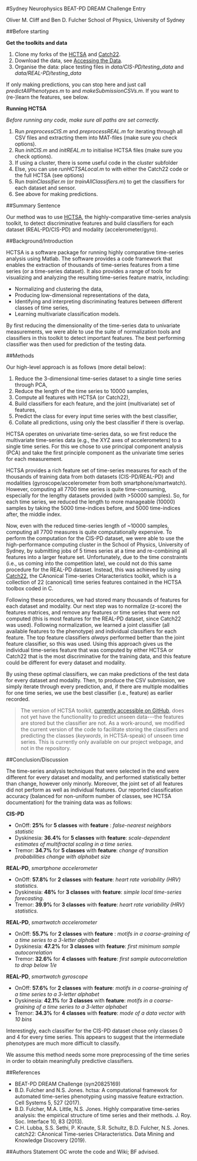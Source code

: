 #Sydney Neurophysics BEAT-PD DREAM Challenge Entry

Oliver M. Cliff and Ben D. Fulcher
School of Physics, University of Sydney

##Before starting

**Get the toolkits and data**

1. Clone my forks of the [HCTSA](https://github.com/olivercliff/hctsa) and [Catch22](https://github.com/olivercliff/catch22).
2. Download the data, see [Accessing the Data](https://www.synapse.org/#!Synapse:syn20825169/wiki/600903).
3. Organise the data: place testing files in *data/CIS-PD/testing_data* and *data/REAL-PD/testing_data*

If only making predictions, you can stop here and just call *predictAllPhenotypes.m* to and *makeSubmissionCSVs.m*. If you want to (re-)learn the features, see below.

**Running HCTSA**

*Before running any code, make sure all paths are set correctly.*

1. Run *preprocessCIS.m* and *preprocessREAL.m* for iterating through all CSV files and extracting them into MAT-files (make sure you check options).
2. Run *initCIS.m* and *initREAL.m* to initialise HCTSA files (make sure you check options).
3. If using a cluster, there is some useful code in the *cluster* subfolder
4. Else, you can use *runHCTSALocal.m* to with either the Catch22 code or the full HCTSA (see options)
5. Run *trainClassifier.m* (or *trainAllClassifiers.m*) to get the classifiers for each dataset and sensor.
6. See above for making predictions.

##Summary Sentence

Our method was to use [HCTSA](https://hctsa-users.gitbook.io/hctsa-manual/), the highly-comparative time-series analysis toolkit, to detect discriminative features and build classifiers for each dataset (REAL-PD/CIS-PD) and modality (accelerometer/gyro).

##Background/Introduction

HCTSA is a software package for running highly comparative time-series analysis using Matlab. The software provides a code framework that enables the extraction of thousands of time-series features from a time series (or a time-series dataset). It also provides a range of tools for visualizing and analyzing the resulting time-series feature matrix, including:

* Normalizing and clustering the data,
* Producing low-dimensional representations of the data,
* Identifying and interpreting discriminating features between different classes of time series,
* Learning multivariate classification models.

By first reducing the dimensionality of the time-series data to univariate measurements, we were able to use the suite of normalization tools and classifiers in this toolkit to detect important features. The best performing classifier was then used for prediction of the testing data.

##Methods

Our high-level approach is as follows (more detail below):
1. Reduce the 3-dimensional time-series dataset to a single time series through PCA,
2. Reduce the length of the time series to 10000 samples,
3. Compute all features with HCTSA (or Catch22),
4. Build classifiers for each feature, and the joint (multivariate) set of features,
5. Predict the class for every input time series with the best classifier,
6. Collate all predictions, using only the best classifier if there is overlap.

HCTSA operates on univariate time-series data, so we first reduce the multivariate time-series data (e.g., the XYZ axes of accelerometers) to a single time series. For this we chose to use principal component analysis (PCA) and take the first principle component as the univariate time series for each measurement.

HCTSA provides a rich feature set of time-series measures for each of the thousands of training data from both datasets (CIS-PD/REAL-PD) and modalities (gyroscope/accelerometer from both smartphone/smartwatch). However, computing all 7700 time series is quite time-consuming, especially for the lengthy datasets provided (with >50000 samples). So, for each time series, we reduced the length to more manageable (10000) samples by taking the 5000 time-indices before, and 5000 time-indices after, the middle index.

Now, even with the reduced time-series length of ~10000 samples, computing all 7700 measures is quite computationally expensive. To perform the computation for the CIS-PD dataset, we were able to use the high-performance computing cluster in the School of Physics, University of Sydney, by submitting jobs of 5 times series at a time and re-combining all features into a larger feature set. Unfortunately,  due to the time constraints (i.e., us coming into the competition late), we could not do this same procedure for the REAL-PD dataset. Instead, this was achieved by using [Catch22](https://github.com/chlubba/catch22), the CAnonical Time-series CHaracteristics toolkit, which is a collection of 22 (canonical) time series features contained in the HCTSA toolbox coded in C.

Following these procedures, we had stored many thousands of features for each dataset and modality. Our next step was to normalize (z-score) the features matrices, and remove any features or time series that were not computed (this is most features for the REAL-PD dataset, since Catch22 was used). Following normalization, we learned a joint classifier (all available features to the phenotype) and individual classifiers for each feature. The top feature classifiers *always* performed better than the joint feature classifier, so this was used. Using this approach gives us the individual time-series feature that was computed by either HCTSA or Catch22 that is the most discriminative for the training data, and this feature could be different for every dataset and modality.

By using these optimal classifiers, we can make predictions of the test data for every dataset and modality. Then, to produce the CSV submission, we simply iterate through every prediction, and, if there are multiple modalities for one time series, we use the best classifier (i.e., feature) as earlier recorded.

>The version of HCTSA toolkit, [currently accessible on GitHub](https://github.com/benfulcher/hctsa), does not yet have the functionality to predict unseen data---the features are stored but the classifier are not. As a work-around, we modified the current version of the code to facilitate storing the classifiers and predicting the classes (*keywords*, in HCTSA-speak) of unseen time series. This is currently only available on our project webpage, and not in the repository.

##Conclusion/Discussion

The time-series analysis techniques that were selected in the end were different for every dataset and modality, and performed statistically better than change, however only minorly. Moreover, the joint set of all features did not perform as well as individual features.  Our reported classification accuracy (balanced for non-uniform number of classes, see HCTSA documentation) for the training data was as follows:

**CIS-PD**
- OnOff: **25%** for **5 classes** with **feature** : *false-nearest neighbors statistic*
- Dyskinesia: **36.4%** for **5 classes** with **feature**: *scale-dependent estimates of multifractal scaling in a time series.*
- Tremor: **34.7%** for **5 classes** with **feature**: *change of transition probabilities change with alphabet size*

**REAL-PD**, *smartphone accelerometer*
- OnOff: **57.8%** for **2 classes** with **feature**: *heart rate variability (HRV) statistics.*
- Dyskinesia: **48%** for **3 classes** with **feature**: *simple local time-series forecasting.*
- Tremor: **39.9%** for **3 classes** with **feature**: *heart rate variability (HRV) statistics.*

**REAL-PD**, *smartwatch accelerometer*
- OnOff: **55.7%** for **2 classes** with **feature** : *motifs in a coarse-graining of a time series to a 3-letter alphabet*
- Dyskinesia: **47.2%** for **3 classes** with **feature**: *first minimum sample autocorrelation*
- Tremor: **32.6%** for **4 classes** with **feature**: *first sample autocorrelation to drop below 1/e*

**REAL-PD**, *smartwatch gyroscope*
- OnOff: **57.6%** for **2 classes** with **feature**: *motifs in a coarse-graining of a time series to a 3-letter alphabet*
- Dyskinesia: **42.1%** for **3 classes** with **feature**: *motifs in a coarse-graining of a time series to a 3-letter alphabet*
- Tremor: **34.3%** for **4 classes** with **feature**: *mode of a data vector with 10 bins*

Interestingly, each classifier for the CIS-PD dataset chose only classes 0 and 4 for every time series. This appears to suggest that the intermediate phenotypes are much more difficult to classify.

We assume this method needs some more preprocessing of the time series in order to obtain meaningfully predictive classifiers.

##References

* BEAT-PD DREAM Challenge (syn20825169)
* B.D. Fulcher and N.S. Jones. hctsa: A computational framework for automated time-series phenotyping using massive feature extraction. Cell Systems 5, 527 (2017).
* B.D. Fulcher, M.A. Little, N.S. Jones. Highly comparative time-series analysis: the empirical structure of time series and their methods. J. Roy. Soc. Interface 10, 83 (2013).
* C.H. Lubba, S.S. Sethi, P. Knaute, S.R. Schultz, B.D. Fulcher, N.S. Jones. catch22: CAnonical Time-series CHaracteristics. Data Mining and Knowledge Discovery (2019).

##Authors Statement
OC wrote the code and Wiki; BF advised.
